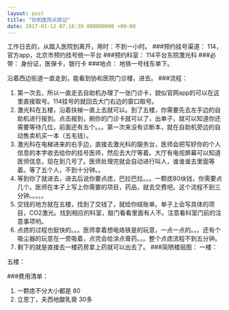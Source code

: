 ```yaml
---
layout: post
title: "协和医院点痣记"
date: 2017-01-12 07:16:39.000000000 +09:00
---
```


工作日去的，从踏入医院到离开，用时：不到一小时。
###预约挂号渠道：
114，官方app，北京市预约挂号统一平台
###预约科室：
114平台东院激光科
###必带：
身份证，医保卡，银行卡
###地点：
地铁一号线东单下。

沿着西边街道一直走到，能看到协和医院门诊楼，进去。
###流程：
1. 第一次去，所以一直走去自助机办理了一张门诊卡，貌似官网app的可以在这里直接取号。114挂号的就回去大门右边的窗口取号。
2. 激光科在五楼，沿着扶梯一直上去就可以。到了五楼，你需要先去左手边的自助机进行报到。点击报到，刷你的门诊卡就可以了，出单子，就可以知道你还需要等待几位，前面还有五个。。。第一次来没有诊断本，就在自助机旁边的自动售卖机买一本（五毛钱）。
3. 激光科在电梯进来的右手边，直接去激光科的服务台，医师会把写好你的个人信息的本字收去给你的挂号医师，然后去大厅等着。大厅有电视屏幕可以知道医师信息，现在到几号了。医师处理完就会自动进行叫人，谁谁谁去里面等着。等了五个人，不到十分钟。。
4. 等到你了就进去，进去后说你要点痣，巴拉巴拉。。。一颗痣80块钱，你需要点几个。医师在本子上写上你需要的项目，药品，就去交费吧。这个流程不到三分钟。。。。。
5. 交钱的地方就在五楼，找到了交钱了，就给你结账单。单子上会写具体的项目，CO2激光。找到相应的科室，敲门看看里面有人不。注意看科室门前的注意事项哟。
6. 点痣的过程也挺快的。。。医师拿着想电烙铁是的玩意，一点一点的。。。还有个吸尘器的玩意在一旁吸着，点完会给涂点膏药。。。整个点痣流程不到五分钟。
7. 剩下的就是直接去一楼药房拿上药就可以出去了。
###简陋楼层图：
一楼：

五楼：

###费用清单：
1. 一颗痣不分大小都是 80
2. 立思丁，夫西地酸乳膏 30多